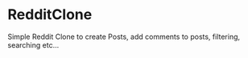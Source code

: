 # RedditClone
Simple Reddit Clone to create Posts, add comments to posts, filtering, searching etc...
